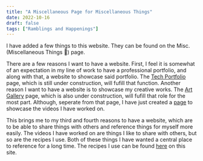 ```yaml
---
title: "A Miscellaneous Page for Miscellaneous Things"
date: 2022-10-16
draft: false
tags: ["Ramblings and Happenings"]
---
```



I have added a few things to this website. They can be found on the Misc. (Miscellaneous  Things 📎) page.

<!--more-->

There are a few reasons I want to have a website. First, I feel it is somewhat of an expectation in my line of work to have a professional portfolio, and along with that, a website to showcase said portfolio. The [Tech Portfolio](/portfolio) page, which is still under construction, will fufill that function. Another reason I want to have a website is to showcase my creative works. The [Art Gallery](/gallery) page, which is also under construction, will fufill that role for the most part. Although, seperate from that page, I have just created a [page](/films) to showcase the videos I have worked on.

This brings me to my third and fourth reasons to have a website, which are to be able to share things with others and reference things for myself more easily. The videos I have worked on are things I like to share with others, but so are the recipes I use. Both of these things I have wanted a central place to reference for a long time. The recipes I use can be found [here](/foodstuff) on this site.
